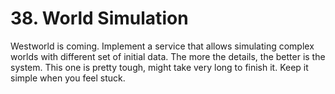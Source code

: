 # 38. World Simulation

Westworld is coming.
Implement a service that allows simulating complex worlds with different set of initial data. The more the details, the better is the system. This one is pretty tough, might take very long to finish it. Keep it simple when you feel stuck.
